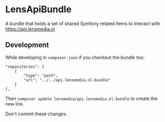 # LensApiBundle
A bundle that holds a set of shared Symfony related items to interact with https://api.lensmedia.nl.

## Development
While developing in `composer.json` if you checkout the bundle too:
```
"repositories": [
    {
        "type": "path",
        "url": "../../api.lensmedia.nl-bundle"
    }
],
```

Then `composer update lensmedia/api.lensmedia.nl-bundle` to create the new link.

Don't commit these changes.
